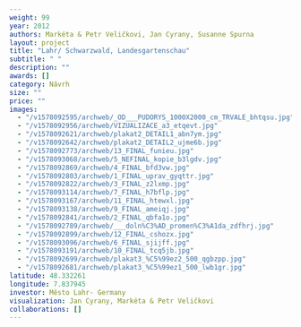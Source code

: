 ```yaml
---
weight: 99
year: 2012
authors: Markéta & Petr Veličkovi, Jan Cyrany, Susanne Spurna
layout: project
title: "Lahr/ Schwarzwald, Landesgartenschau"
subtitle: " "
description: ""
awards: []
category: Návrh
size: ""
price: ""
images:
  - "/v1578092595/archweb/_OD___PUDORYS_1000X2000_cm_TRVALE_bhtqsu.jpg"
  - "/v1578092956/archweb/VIZUALIZACE_a3_etqevt.jpg"
  - "/v1578092621/archweb/plakat2_DETAIL1_abn7ym.jpg"
  - "/v1578092642/archweb/plakat2_DETAIL2_ujme6b.jpg"
  - "/v1578092773/archweb/13_FINAL_funieu.jpg"
  - "/v1578093068/archweb/5_NEFINAL_kopie_b3lgdv.jpg"
  - "/v1578092869/archweb/4_FINAL_bfd3vw.jpg"
  - "/v1578092803/archweb/1_FINAL_uprav_gyqttr.jpg"
  - "/v1578092822/archweb/3_FINAL_z2lxmp.jpg"
  - "/v1578093114/archweb/7_FINAL_h7bflp.jpg"
  - "/v1578093167/archweb/11_FINAL_htewxl.jpg"
  - "/v1578093138/archweb/9_FINAL_ameiqj.jpg"
  - "/v1578092841/archweb/2_FINAL_qbfa1o.jpg"
  - "/v1578092789/archweb/___doln%C3%AD_promen%C3%A1da_zdfhrj.jpg"
  - "/v1578092899/archweb/12_FINAL_cshozx.jpg"
  - "/v1578093096/archweb/6_FINAL_sjijff.jpg"
  - "/v1578093191/archweb/10_FINAL_tcq5jb.jpg"
  - "/v1578092699/archweb/plakat3_%C5%99ez2_500_qgbzpp.jpg"
  - "/v1578092681/archweb/plakat3_%C5%99ez1_500_lwb1gr.jpg"
latitude: 48.332261
longitude: 7.837945
investor: Město Lahr- Germany
visualization: Jan Cyrany, Markéta & Petr Veličkovi
collaborations: []
---
```

